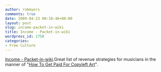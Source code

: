 ```yaml
---
author: robmyers
comments: true
date: 2009-04-23 00:10:46+00:00
layout: post
slug: income-packet-in-wiki
title: Income - Packet-in-wiki
wordpress_id: 1758
categories:
- Free Culture
---
```


[Income - Packet-in-wiki](http://packet-in.org/wiki/index.php?title=Income).Great list of revenue strategies for musicians in the manner of "[How To Get Paid For Copyleft Art](/wiki/index.php/How_To_Get_Paid_For_Copyleft_Art)".

